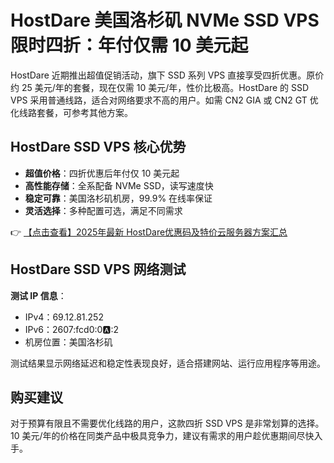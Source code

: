 # HostDare 美国洛杉矶 NVMe SSD VPS 限时四折：年付仅需 10 美元起

HostDare 近期推出超值促销活动，旗下 SSD 系列 VPS 直接享受四折优惠。原价约 25 美元/年的套餐，现在仅需 10 美元/年，性价比极高。HostDare 的 SSD VPS 采用普通线路，适合对网络要求不高的用户。如需 CN2 GIA 或 CN2 GT 优化线路套餐，可参考其他方案。

## HostDare SSD VPS 核心优势

- **超值价格**：四折优惠后年付仅 10 美元起
- **高性能存储**：全系配备 NVMe SSD，读写速度快
- **稳定可靠**：美国洛杉矶机房，99.9% 在线率保证
- **灵活选择**：多种配置可选，满足不同需求

👉 [【点击查看】2025年最新 HostDare优惠码及特价云服务器方案汇总](https://bit.ly/hostdare)

## HostDare SSD VPS 网络测试

**测试 IP 信息**：
- IPv4：69.12.81.252
- IPv6：2607:fcd0:0:a::2
- 机房位置：美国洛杉矶

测试结果显示网络延迟和稳定性表现良好，适合搭建网站、运行应用程序等用途。

## 购买建议

对于预算有限且不需要优化线路的用户，这款四折 SSD VPS 是非常划算的选择。10 美元/年的价格在同类产品中极具竞争力，建议有需求的用户趁优惠期间尽快入手。